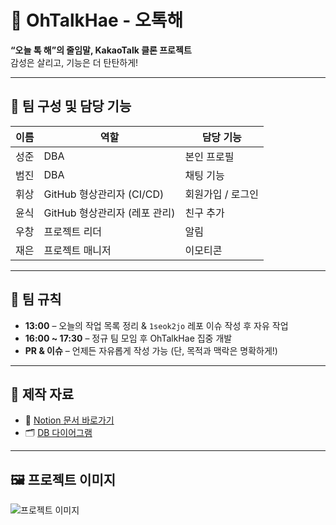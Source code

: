 # 🌟 OhTalkHae - 오톡해

**“오늘 톡 해”의 줄임말, KakaoTalk 클론 프로젝트**  
감성은 살리고, 기능은 더 탄탄하게!

---

## 👥 팀 구성 및 담당 기능

| 이름   | 역할                            | 담당 기능              |
|--------|----------------------------------|-------------------------|
| 성준   | DBA                             | 본인 프로필            |
| 범진   | DBA                             | 채팅 기능              |
| 휘상   | GitHub 형상관리자 (CI/CD)       | 회원가입 / 로그인      |
| 윤식   | GitHub 형상관리자 (레포 관리)   | 친구 추가              |
| 우창   | 프로젝트 리더                    | 알림                   |
| 재은   | 프로젝트 매니저                  | 이모티콘               |

---

## 📌 팀 규칙

- **13:00** – 오늘의 작업 목록 정리 & `1seok2jo` 레포 이슈 작성 후 자유 작업
- **16:00 ~ 17:30** – 정규 팀 모임 후 OhTalkHae 집중 개발
- **PR & 이슈** – 언제든 자유롭게 작성 가능 (단, 목적과 맥락은 명확하게!)

---

## 📎 제작 자료

- 📄 [Notion 문서 바로가기](https://www.notion.so/goormkdx/1d6c0ff4ce3180ac972ef5d7a86f6365?pvs=4)
- 🗂️ [DB 다이어그램](https://dbdiagram.io/d/talk-67ff50c99cea640381e51a50)

---

## 🖼️ 프로젝트 이미지

![프로젝트 이미지](https://github.com/user-attachments/assets/0b1e1b56-dbb4-4a33-97ac-88a109f4d339)
